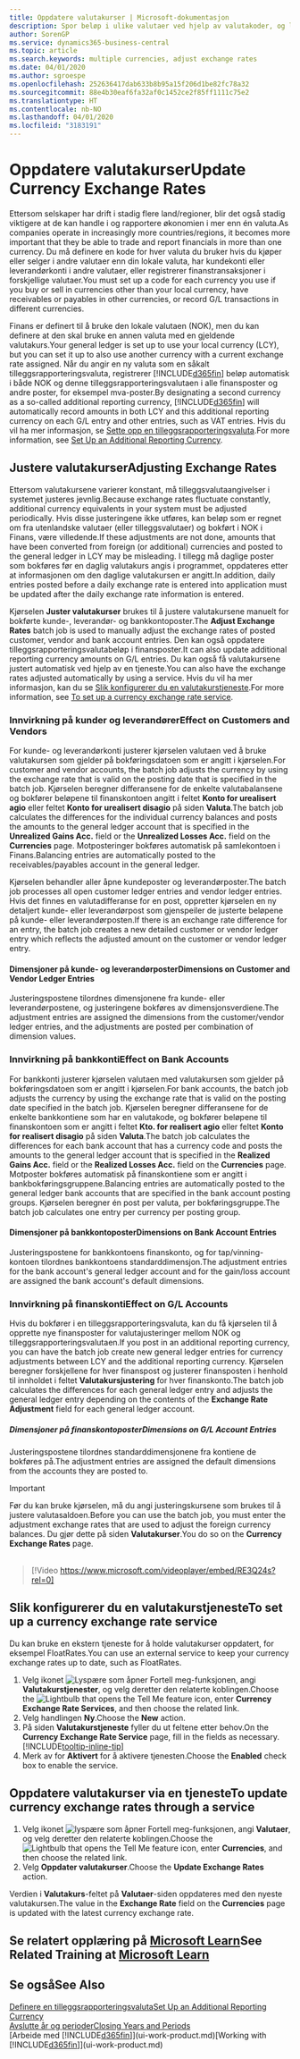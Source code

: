 ```yaml
---
title: Oppdatere valutakurser | Microsoft-dokumentasjon
description: Spor beløp i ulike valutaer ved hjelp av valutakoder, og la Business Central hjelpe deg med å justere valutakurser for bokførte poster med en ekstern service.
author: SorenGP
ms.service: dynamics365-business-central
ms.topic: article
ms.search.keywords: multiple currencies, adjust exchange rates
ms.date: 04/01/2020
ms.author: sgroespe
ms.openlocfilehash: 252636417dab633b8b95a15f206d1be82fc78a32
ms.sourcegitcommit: 88e4b30eaf6fa32af0c1452ce2f85ff1111c75e2
ms.translationtype: HT
ms.contentlocale: nb-NO
ms.lasthandoff: 04/01/2020
ms.locfileid: "3183191"
---
```

# <a name="update-currency-exchange-rates"></a><span data-ttu-id="36e64-103">Oppdatere valutakurser</span><span class="sxs-lookup"><span data-stu-id="36e64-103">Update Currency Exchange Rates</span></span>
<span data-ttu-id="36e64-104">Ettersom selskaper har drift i stadig flere land/regioner, blir det også stadig viktigere at de kan handle i og rapportere økonomien i mer enn én valuta.</span><span class="sxs-lookup"><span data-stu-id="36e64-104">As companies operate in increasingly more countries/regions, it becomes more important that they be able to trade and report financials in more than one currency.</span></span> <span data-ttu-id="36e64-105">Du må definere en kode for hver valuta du bruker hvis du kjøper eller selger i andre valutaer enn din lokale valuta, har kundekonti eller leverandørkonti i andre valutaer, eller registrerer finanstransaksjoner i forskjellige valutaer.</span><span class="sxs-lookup"><span data-stu-id="36e64-105">You must set up a code for each currency you use if you buy or sell in currencies other than your local currency, have receivables or payables in other currencies, or record G/L transactions in different currencies.</span></span>

<span data-ttu-id="36e64-106">Finans er definert til å bruke den lokale valutaen (NOK), men du kan definere at den skal bruke en annen valuta med en gjeldende valutakurs.</span><span class="sxs-lookup"><span data-stu-id="36e64-106">Your general ledger is set up to use your local currency (LCY), but you can set it up to also use another currency with a current exchange rate assigned.</span></span> <span data-ttu-id="36e64-107">Når du angir en ny valuta som en såkalt tilleggsrapporteringsvaluta, registrerer [!INCLUDE[d365fin](includes/d365fin_md.md)] beløp automatisk i både NOK og denne tilleggsrapporteringsvalutaen i alle finansposter og andre poster, for eksempel mva-poster.</span><span class="sxs-lookup"><span data-stu-id="36e64-107">By designating a second currency as a so-called additional reporting currency, [!INCLUDE[d365fin](includes/d365fin_md.md)] will automatically record amounts in both LCY and this additional reporting currency on each G/L entry and other entries, such as VAT entries.</span></span> <span data-ttu-id="36e64-108">Hvis du vil ha mer informasjon, se [Sette opp en tilleggsrapporteringsvaluta](finance-how-setup-additional-currencies.md).</span><span class="sxs-lookup"><span data-stu-id="36e64-108">For more information, see [Set Up an Additional Reporting Currency](finance-how-setup-additional-currencies.md).</span></span>

## <a name="adjusting-exchange-rates"></a><span data-ttu-id="36e64-109">Justere valutakurser</span><span class="sxs-lookup"><span data-stu-id="36e64-109">Adjusting Exchange Rates</span></span>
<span data-ttu-id="36e64-110">Ettersom valutakursene varierer konstant, må tilleggsvalutaangivelser i systemet justeres jevnlig.</span><span class="sxs-lookup"><span data-stu-id="36e64-110">Because exchange rates fluctuate constantly, additional currency equivalents in your system must be adjusted periodically.</span></span> <span data-ttu-id="36e64-111">Hvis disse justeringene ikke utføres, kan beløp som er regnet om fra utenlandske valutaer (eller tilleggsvalutaer) og bokført i NOK i Finans, være villedende.</span><span class="sxs-lookup"><span data-stu-id="36e64-111">If these adjustments are not done, amounts that have been converted from foreign (or additional) currencies and posted to the general ledger in LCY may be misleading.</span></span> <span data-ttu-id="36e64-112">I tillegg må daglige poster som bokføres før en daglig valutakurs angis i programmet, oppdateres etter at informasjonen om den daglige valutakursen er angitt.</span><span class="sxs-lookup"><span data-stu-id="36e64-112">In addition, daily entries posted before a daily exchange rate is entered into application must be updated after the daily exchange rate information is entered.</span></span>

<span data-ttu-id="36e64-113">Kjørselen **Juster valutakurser** brukes til å justere valutakursene manuelt for bokførte kunde-, leverandør- og bankkontoposter.</span><span class="sxs-lookup"><span data-stu-id="36e64-113">The **Adjust Exchange Rates** batch job is used to manually adjust the exchange rates of posted customer, vendor and bank account entries.</span></span> <span data-ttu-id="36e64-114">Den kan også oppdatere tilleggsrapporteringsvalutabeløp i finansposter.</span><span class="sxs-lookup"><span data-stu-id="36e64-114">It can also update additional reporting currency amounts on G/L entries.</span></span> <span data-ttu-id="36e64-115">Du kan også få valutakursene justert automatisk ved hjelp av en tjeneste.</span><span class="sxs-lookup"><span data-stu-id="36e64-115">You can also have the exchange rates adjusted automatically by using a service.</span></span> <span data-ttu-id="36e64-116">Hvis du vil ha mer informasjon, kan du se [Slik konfigurerer du en valutakurstjeneste](finance-how-update-currencies.md#to-set-up-a-currency-exchange-rate-service).</span><span class="sxs-lookup"><span data-stu-id="36e64-116">For more information, see [To set up a currency exchange rate service](finance-how-update-currencies.md#to-set-up-a-currency-exchange-rate-service).</span></span>

### <a name="effect-on-customers-and-vendors"></a><span data-ttu-id="36e64-117">Innvirkning på kunder og leverandører</span><span class="sxs-lookup"><span data-stu-id="36e64-117">Effect on Customers and Vendors</span></span>
<span data-ttu-id="36e64-118">For kunde- og leverandørkonti justerer kjørselen valutaen ved å bruke valutakursen som gjelder på bokføringsdatoen som er angitt i kjørselen.</span><span class="sxs-lookup"><span data-stu-id="36e64-118">For customer and vendor accounts, the batch job adjusts the currency by using the exchange rate that is valid on the posting date that is specified in the batch job.</span></span> <span data-ttu-id="36e64-119">Kjørselen beregner differansene for de enkelte valutabalansene og bokfører beløpene til finanskontoen angitt i feltet **Konto for urealisert agio** eller feltet **Konto for urealisert disagio** på siden **Valuta**.</span><span class="sxs-lookup"><span data-stu-id="36e64-119">The batch job calculates the differences for the individual currency balances and posts the amounts to the general ledger account that is specified in the **Unrealized Gains Acc.** field or the **Unrealized Losses Acc.** field on the **Currencies** page.</span></span> <span data-ttu-id="36e64-120">Motposteringer bokføres automatisk på samlekontoen i Finans.</span><span class="sxs-lookup"><span data-stu-id="36e64-120">Balancing entries are automatically posted to the receivables/payables account in the general ledger.</span></span>

<span data-ttu-id="36e64-121">Kjørselen behandler aller åpne kundeposter og leverandørposter.</span><span class="sxs-lookup"><span data-stu-id="36e64-121">The batch job processes all open customer ledger entries and vendor ledger entries.</span></span> <span data-ttu-id="36e64-122">Hvis det finnes en valutadifferanse for en post, oppretter kjørselen en ny detaljert kunde- eller leverandørpost som gjenspeiler de justerte beløpene på kunde- eller leverandørposten.</span><span class="sxs-lookup"><span data-stu-id="36e64-122">If there is an exchange rate difference for an entry, the batch job creates a new detailed customer or vendor ledger entry which reflects the adjusted amount on the customer or vendor ledger entry.</span></span>

#### <a name="dimensions-on-customer-and-vendor-ledger-entries"></a><span data-ttu-id="36e64-123">Dimensjoner på kunde- og leverandørposter</span><span class="sxs-lookup"><span data-stu-id="36e64-123">Dimensions on Customer and Vendor Ledger Entries</span></span>
<span data-ttu-id="36e64-124">Justeringspostene tilordnes dimensjonene fra kunde- eller leverandørpostene, og justeringene bokføres av dimensjonsverdiene.</span><span class="sxs-lookup"><span data-stu-id="36e64-124">The adjustment entries are assigned the dimensions from the customer/vendor ledger entries, and the adjustments are posted per combination of dimension values.</span></span>

### <a name="effect-on-bank-accounts"></a><span data-ttu-id="36e64-125">Innvirkning på bankkonti</span><span class="sxs-lookup"><span data-stu-id="36e64-125">Effect on Bank Accounts</span></span>
<span data-ttu-id="36e64-126">For bankkonti justerer kjørselen valutaen med valutakursen som gjelder på bokføringsdatoen som er angitt i kjørselen.</span><span class="sxs-lookup"><span data-stu-id="36e64-126">For bank accounts, the batch job adjusts the currency by using the exchange rate that is valid on the posting date specified in the batch job.</span></span> <span data-ttu-id="36e64-127">Kjørselen beregner differansene for de enkelte bankkontiene som har en valutakode, og bokfører beløpene til finanskontoen som er angitt i feltet **Kto. for realisert agio** eller feltet **Konto for realisert disagio** på siden **Valuta**.</span><span class="sxs-lookup"><span data-stu-id="36e64-127">The batch job calculates the differences for each bank account that has a currency code and posts the amounts to the general ledger account that is specified in the **Realized Gains Acc.** field or the **Realized Losses Acc.** field on the **Currencies** page.</span></span> <span data-ttu-id="36e64-128">Motposter bokføres automatisk på finanskontiene som er angitt i bankbokføringsgruppene.</span><span class="sxs-lookup"><span data-stu-id="36e64-128">Balancing entries are automatically posted to the general ledger bank accounts that are specified in the bank account posting groups.</span></span> <span data-ttu-id="36e64-129">Kjørselen beregner én post per valuta, per bokføringsgruppe.</span><span class="sxs-lookup"><span data-stu-id="36e64-129">The batch job calculates one entry per currency per posting group.</span></span>

#### <a name="dimensions-on-bank-account-entries"></a><span data-ttu-id="36e64-130">Dimensjoner på bankkontoposter</span><span class="sxs-lookup"><span data-stu-id="36e64-130">Dimensions on Bank Account Entries</span></span>
<span data-ttu-id="36e64-131">Justeringspostene for bankkontoens finanskonto, og for tap/vinning-kontoen tilordnes bankkontoens standarddimensjon.</span><span class="sxs-lookup"><span data-stu-id="36e64-131">The adjustment entries for the bank account's general ledger account and for the gain/loss account are assigned the bank account's default dimensions.</span></span>

### <a name="effect-on-gl-accounts"></a><span data-ttu-id="36e64-132">Innvirkning på finanskonti</span><span class="sxs-lookup"><span data-stu-id="36e64-132">Effect on G/L Accounts</span></span>
<span data-ttu-id="36e64-133">Hvis du bokfører i en tilleggsrapporteringsvaluta, kan du få kjørselen til å opprette nye finansposter for valutajusteringer mellom NOK og tilleggsrapporteringsvalutaen.</span><span class="sxs-lookup"><span data-stu-id="36e64-133">If you post in an additional reporting currency, you can have the batch job create new general ledger entries for currency adjustments between LCY and the additional reporting currency.</span></span> <span data-ttu-id="36e64-134">Kjørselen beregner forskjellene for hver finanspost og justerer finansposten i henhold til innholdet i feltet **Valutakursjustering** for hver finanskonto.</span><span class="sxs-lookup"><span data-stu-id="36e64-134">The batch job calculates the differences for each general ledger entry and adjusts the general ledger entry depending on the contents of the **Exchange Rate Adjustment** field for each general ledger account.</span></span>

##### <a name="dimensions-on-gl-account-entries"></a><span data-ttu-id="36e64-135">Dimensjoner på finanskontoposter</span><span class="sxs-lookup"><span data-stu-id="36e64-135">Dimensions on G/L Account Entries</span></span>
<span data-ttu-id="36e64-136">Justeringspostene tilordnes standarddimensjonene fra kontiene de bokføres på.</span><span class="sxs-lookup"><span data-stu-id="36e64-136">The adjustment entries are assigned the default dimensions from the accounts they are posted to.</span></span>

> [!Important]
> <span data-ttu-id="36e64-137">Før du kan bruke kjørselen, må du angi justeringskursene som brukes til å justere valutasaldoen.</span><span class="sxs-lookup"><span data-stu-id="36e64-137">Before you can use the batch job, you must enter the adjustment exchange rates that are used to adjust the foreign currency balances.</span></span> <span data-ttu-id="36e64-138">Du gjør dette på siden **Valutakurser**.</span><span class="sxs-lookup"><span data-stu-id="36e64-138">You do so on the **Currency Exchange Rates** page.</span></span><br><br>  

> [!Video https://www.microsoft.com/videoplayer/embed/RE3Q24s?rel=0]

## <a name="to-set-up-a-currency-exchange-rate-service"></a><span data-ttu-id="36e64-139">Slik konfigurerer du en valutakurstjeneste</span><span class="sxs-lookup"><span data-stu-id="36e64-139">To set up a currency exchange rate service</span></span>
<span data-ttu-id="36e64-140">Du kan bruke en ekstern tjeneste for å holde valutakurser oppdatert, for eksempel FloatRates.</span><span class="sxs-lookup"><span data-stu-id="36e64-140">You can use an external service to keep your currency exchange rates up to date, such as FloatRates.</span></span>

1. <span data-ttu-id="36e64-141">Velg ikonet ![Lyspære som åpner Fortell meg-funksjonen](media/ui-search/search_small.png "Fortell hva du vil gjøre"), angi **Valutakurstjenester**, og velg deretter den relaterte koblingen.</span><span class="sxs-lookup"><span data-stu-id="36e64-141">Choose the ![Lightbulb that opens the Tell Me feature](media/ui-search/search_small.png "Tell me what you want to do") icon, enter **Currency Exchange Rate Services**, and then choose the related link.</span></span>
2. <span data-ttu-id="36e64-142">Velg handlingen **Ny**.</span><span class="sxs-lookup"><span data-stu-id="36e64-142">Choose the **New** action.</span></span>
3. <span data-ttu-id="36e64-143">På siden **Valutakurstjeneste** fyller du ut feltene etter behov.</span><span class="sxs-lookup"><span data-stu-id="36e64-143">On the **Currency Exchange Rate Service** page, fill in the fields as necessary.</span></span> [!INCLUDE[tooltip-inline-tip](includes/tooltip-inline-tip_md.md)]
4. <span data-ttu-id="36e64-144">Merk av for **Aktivert** for å aktivere tjenesten.</span><span class="sxs-lookup"><span data-stu-id="36e64-144">Choose the **Enabled** check box to enable the service.</span></span>

## <a name="to-update-currency-exchange-rates-through-a-service"></a><span data-ttu-id="36e64-145">Oppdatere valutakurser via en tjeneste</span><span class="sxs-lookup"><span data-stu-id="36e64-145">To update currency exchange rates through a service</span></span>
1. <span data-ttu-id="36e64-146">Velg ikonet ![lyspære som åpner Fortell meg-funksjonen](media/ui-search/search_small.png "Fortell hva du vil gjøre"), angi **Valutaer**, og velg deretter den relaterte koblingen.</span><span class="sxs-lookup"><span data-stu-id="36e64-146">Choose the ![Lightbulb that opens the Tell Me feature](media/ui-search/search_small.png "Tell me what you want to do") icon, enter **Currencies**, and then choose the related link.</span></span>
2. <span data-ttu-id="36e64-147">Velg **Oppdater valutakurser**.</span><span class="sxs-lookup"><span data-stu-id="36e64-147">Choose the **Update Exchange Rates** action.</span></span>

<span data-ttu-id="36e64-148">Verdien i **Valutakurs**-feltet på **Valutaer**-siden oppdateres med den nyeste valutakursen.</span><span class="sxs-lookup"><span data-stu-id="36e64-148">The value in the **Exchange Rate** field on the **Currencies** page is updated with the latest currency exchange rate.</span></span>

## <a name="see-related-training-at-microsoft-learn"></a><span data-ttu-id="36e64-149">Se relatert opplæring på [Microsoft Learn](/learn/paths/use-multiple-currencies-dynamics-365-business-central/)</span><span class="sxs-lookup"><span data-stu-id="36e64-149">See Related Training at [Microsoft Learn](/learn/paths/use-multiple-currencies-dynamics-365-business-central/)</span></span>

## <a name="see-also"></a><span data-ttu-id="36e64-150">Se også</span><span class="sxs-lookup"><span data-stu-id="36e64-150">See Also</span></span>
[<span data-ttu-id="36e64-151">Definere en tilleggsrapporteringsvaluta</span><span class="sxs-lookup"><span data-stu-id="36e64-151">Set Up an Additional Reporting Currency</span></span>](finance-how-setup-additional-currencies.md)  
[<span data-ttu-id="36e64-152">Avslutte år og perioder</span><span class="sxs-lookup"><span data-stu-id="36e64-152">Closing Years and Periods</span></span>](year-close-years-periods.md)  
<span data-ttu-id="36e64-153">[Arbeide med [!INCLUDE[d365fin](includes/d365fin_md.md)]](ui-work-product.md)</span><span class="sxs-lookup"><span data-stu-id="36e64-153">[Working with [!INCLUDE[d365fin](includes/d365fin_md.md)]](ui-work-product.md)</span></span>
